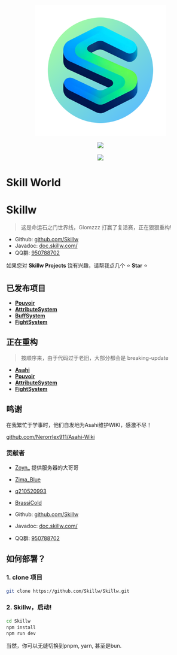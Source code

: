 <p align="center">
  <img width="350" src="/root/public/assets/logo.png">
</p>
<p align="center">
  <a href="https://opensource.org/licenses/MIT"><img src="https://img.shields.io/badge/License-MIT-green.svg" /></a>
</p>

<p align="center">
  <a href="https://discord.gg/82ZS9jb8gx"><img src="https://img.shields.io/discord/1206323256240377916?style=flat&logo=discord&logoColor=white&label=Discord&color=%23404eed" /></a>
</p>

# Skill World
# Skillw
 
> 这是命运石之门世界线，Glomzzz 打赢了复活赛，正在狠狠重构!

- Github: [github.com/Skillw](https://github.com/Skillw)
- Javadoc: [doc.skillw.com/](https://doc.skillw.com/)
- QQ群: [950788702](https://qm.qq.com/q/btBV2Y4jeM) 


如果您对 **Skillw Projects** 饶有兴趣，请帮我点几个 ⭐ **Star** ⭐  


## 已发布项目

- [**Pouvoir**](https://github.com/Skillw/Pouvoir/)
- [**AttributeSystem**](https://github.com/Skillw/AttributeSystem)
- [**BuffSystem**](https://github.com/Skillw/BuffSystem)
- [**FightSystem**](https://github.com/Skillw/FightSystem)

## 正在重构

> 按顺序来，由于代码过于老旧，大部分都会是 breaking-update

- [**Asahi**](https://github.com/Skillw/Asahi)
- [**Pouvoir**](https://github.com/Skillw/Pouvoir/)
- [**AttributeSystem**](https://github.com/Skillw/AttributeSystem)
- [**FightSystem**](https://github.com/Skillw/FightSystem)

## 鸣谢

在我繁忙于学事时，他们自发地为Asahi维护WIKI，感激不尽！

 [github.com/Nerorrlex911/Asahi-Wiki](https://github.com/Nerorrlex911/Asahi-Wiki)

### 贡献者

- [Zoyn_](https://github.com/602723113) 提供服务器的大哥哥
- [Zima_Blue](https://github.com/Nerorrlex911)
- [q210520993](https://github.com/q210520993)
- [BrassiCold](https://github.com/BrassiCold)



- Github: [github.com/Skillw](https://github.com/Skillw)
- Javadoc: [doc.skillw.com/](https://doc.skillw.com/)
- QQ群: [950788702](https://qm.qq.com/q/btBV2Y4jeM) 

## 如何部署？

### 1. clone 项目

```bash
git clone https://github.com/Skillw/Skillw.git
```

### 2. Skillw，启动!

```bash
cd Skillw
npm install
npm run dev
```

当然，你可以无缝切换到pnpm, yarn, 甚至是bun.
